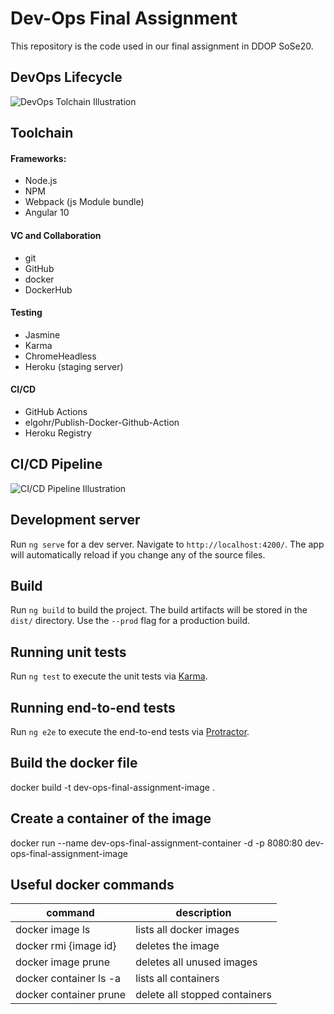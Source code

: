 # Dev-Ops Final Assignment

This repository is the code used in our final assignment in DDOP SoSe20.

## DevOps Lifecycle
![DevOps Tolchain Illustration](https://www.trendreport.de/wp-content/uploads/2017/03/Devops-toolchain.svg_.png)

## Toolchain

#### Frameworks:
- Node.js
- NPM
- Webpack (js Module bundle)
- Angular 10

#### VC and Collaboration
- git
- GitHub
- docker
- DockerHub

#### Testing
- Jasmine
- Karma
- ChromeHeadless
- Heroku (staging server)

#### CI/CD 
- GitHub Actions
- elgohr/Publish-Docker-Github-Action
- Heroku Registry


## CI/CD Pipeline 
![CI/CD Pipeline Illustration](./docs/img/CI_CD_Toolchain.png "CI/CD Pipeline Illustration")

## Development server

Run `ng serve` for a dev server. Navigate to `http://localhost:4200/`. The app will automatically reload if you change any of the source files.

## Build

Run `ng build` to build the project. The build artifacts will be stored in the `dist/` directory. Use the `--prod` flag for a production build.

## Running unit tests

Run `ng test` to execute the unit tests via [Karma](https://karma-runner.github.io).

## Running end-to-end tests

Run `ng e2e` to execute the end-to-end tests via [Protractor](http://www.protractortest.org/).

## Build the docker file
docker build -t dev-ops-final-assignment-image .

## Create a container of the image
docker run --name dev-ops-final-assignment-container -d -p 8080:80 dev-ops-final-assignment-image



## Useful docker commands
| command | description  |
|---|---|
| docker image ls           | lists all docker images  |
| docker rmi {image id}     | deletes the image| 
| docker image prune        | deletes all unused images |
| docker container ls -a    |  lists all containers |
| docker container prune    | delete all stopped containers|


